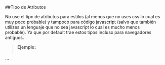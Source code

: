 ##Tipo de Atributos

No use el tipo de atributos para estilos (al menos que no uses css lo cual es muy poco probable) y tampoco para código javascript (salvo que también utilizes un lenguaje que no sea javascript lo cual es mucho menos probable). Ya que por default trae estos tipos incluso para navegadores antiguos.

>**Ejemplo:**
>```html
<!-- No Recomendado -->
<link rel='stylesheet' href='http://frontend-labs.com/css/admin.css' type='text/css'/>
<!-- Recomendado -->
<link rel='stylesheet' href='http://frontend-labs.com/css/admin.css'/>
<!-- No Recomendado -->
<script type='text/javascript' src='http://frontend-labs.com/js/jquery.js'></script>
<!-- Recomendado -->
<script src='http://frontend-labs.com/js/jquery.js'></script>
```